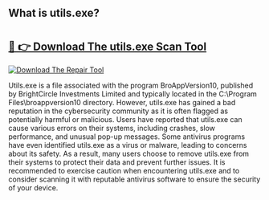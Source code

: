## What is utils.exe? 

# <h2><a href="https://exedetect.com/download.php?utils.exe">🔗 👉 Download The utils.exe Scan Tool</a></h2>

[![Download The Repair Tool](https://exedetect.com/download-button.jpg)](https://exedetect.com/download.php?utils.exe)

Utils.exe is a file associated with the program BroAppVersion10, published by BrightCircle Investments Limited and typically located in the C:\Program Files\broappversion10 directory. However, utils.exe has gained a bad reputation in the cybersecurity community as it is often flagged as potentially harmful or malicious. Users have reported that utils.exe can cause various errors on their systems, including crashes, slow performance, and unusual pop-up messages. Some antivirus programs have even identified utils.exe as a virus or malware, leading to concerns about its safety. As a result, many users choose to remove utils.exe from their systems to protect their data and prevent further issues. It is recommended to exercise caution when encountering utils.exe and to consider scanning it with reputable antivirus software to ensure the security of your device.